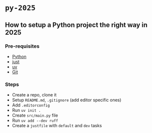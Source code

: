 # `py-2025`

## How to setup a Python project the right way in 2025

### Pre-requisites

- [Python](https://www.python.org/downloads/)
- [just](https://github.com/casey/just#installation)
- [uv](https://docs.astral.sh/uv)
- [Git](https://git-scm.com/downloads)

### Steps

- Create a repo, clone it
- Setup `README.md`, `.gitignore` (add editor specific ones)
- Add `.editorconfig`
- Run `uv init .`
- Create `src/main.py` file
- Run `uv add --dev ruff`
- Create a `justfile` with `default` and `dev` tasks
